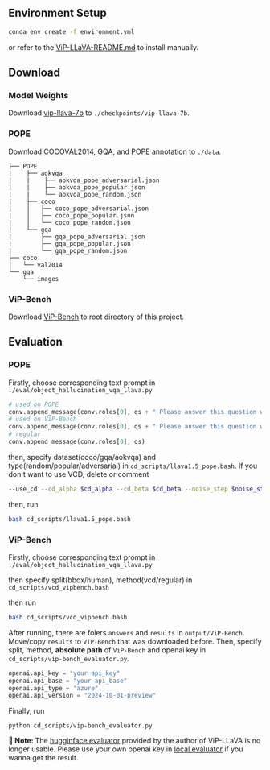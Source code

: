 ## Environment Setup
```bash
conda env create -f environment.yml
```
or refer to the [ViP-LLaVA-README.md](https://github.com/ssbhxlj/AI6103-Project/blob/main/ViP-LLaVA-README.md) to install manually.

## Download 
### Model Weights 
Download [vip-llava-7b](https://huggingface.co/mucai/vip-llava-7b) to `./checkpoints/vip-llava-7b`.

### POPE
Download [COCOVAL2014](http://images.cocodataset.org/zips/val2014.zip), [GQA](https://downloads.cs.stanford.edu/nlp/data/gqa/images.zip), and [POPE annotation](https://github.com/RUCAIBox/POPE) to `./data`. 
```
├── POPE
|    ├── aokvqa
|    |    ├── aokvqa_pope_adversarial.json
|    |    ├── aokvqa_pope_popular.json
|    |    └── aokvqa_pope_random.json
|    ├── coco
|    │   ├── coco_pope_adversarial.json
|    │   ├── coco_pope_popular.json
|    │   └── coco_pope_random.json
|    └── gqa
|        ├── gqa_pope_adversarial.json
|        ├── gqa_pope_popular.json
|        └── gqa_pope_random.json
├── coco
│   └── val2014
└── gqa
    └── images
```
### ViP-Bench
Download [ViP-Bench](https://huggingface.co/datasets/mucai/ViP-Bench/tree/main) to root directory of this project.

## Evaluation
### POPE
Firstly, choose corresponding text prompt in `./eval/object_hallucination_vqa_llava.py`
```python
# used on POPE
conv.append_message(conv.roles[0], qs + " Please answer this question with one word.")
# used on ViP-Bench
conv.append_message(conv.roles[0], qs + " Please answer this question with a word, number or phrase")
# regular
conv.append_message(conv.roles[0], qs)
```

then, specify dataset(coco/gqa/aokvqa) and type(random/popular/adversarial) in `cd_scripts/llava1.5_pope.bash`. If you don't want to use VCD, delete or comment
```bash
--use_cd --cd_alpha $cd_alpha --cd_beta $cd_beta --noise_step $noise_step --seed ${seed} \
```

then, run 
```bash
bash cd_scripts/llava1.5_pope.bash
```

### ViP-Bench
Firstly, choose corresponding text prompt in `./eval/object_hallucination_vqa_llava.py`

then specify split(bbox/human), method(vcd/regular) in `cd_scripts/vcd_vipbench.bash`

then run
```bash
bash cd_scripts/vcd_vipbench.bash
```

After running, there are folers `answers` and `results` in `output/ViP-Bench`. Move/copy `results` to  `ViP-Bench` that was downloaded before. Then, specify split, method, <b>absolute path</b> of `ViP-Bench` and openai key in `cd_scripts/vip-bench_evaluator.py`.
```python
openai.api_key = "your api_key"
openai.api_base = "your api_base"
openai.api_type = "azure"
openai.api_version = "2024-10-01-preview" 
```

Finally, run
```shell
python cd_scripts/vip-bench_evaluator.py
```
<b>🔔 Note: </b>The [hugginface evaluator](https://huggingface.co/spaces/mucai/ViP-Bench_Evaluator) provided by the author of ViP-LLaVA is no longer usable. Please use your own openai key in [local evaluator](https://github.com/ssbhxlj/AI6103-Project/blob/main/cd_scripts/vip-bench_evaluator.py) if you wanna get the result.